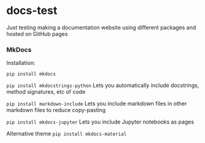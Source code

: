 # docs-test

Just testing making a documentation website using different packages and hosted on GitHub pages

### MkDocs
Installation:

`pip install mkdocs`

`pip install mkdocstrings-python` Lets you automatically include docstrings, method signatures, etc of code

`pip install markdown-include` Lets you include markdown files in other markdown files to reduce copy-pasting

`pip install mkdocs-jupyter` Lets you include Jupyter notebooks as pages

Alternative theme
`pip install mkdocs-material`

